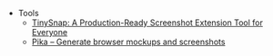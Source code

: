 - Tools
	- [TinySnap: A Production-Ready Screenshot Extension Tool for Everyone](https://tinysnap.app)
	- [Pika – Generate browser mockups and screenshots](https://pika.style)